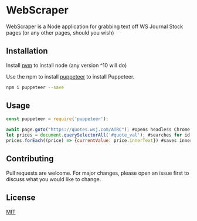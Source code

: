 # WebScraper

WebScraper is a Node application for grabbing text off WS Journal Stock pages (or any other pages, should you wish)

## Installation
Install [nvm](https://github.com/coreybutler/nvm-windows/releases) to install node (any version ^10 will do) 

Use the npm to install [puppeteer](https://developers.google.com/web/tools/puppeteer) to install Puppeteer.

```bash
npm i puppeteer --save
```

## Usage

```javascript
const puppeteer = require('puppeteer');

await page.goto("https://quotes.wsj.com/ATRC"); #opens headless Chrome browser (bundled w/ Puppeteer)
let prices = document.querySelectorAll('#quote_val'); #searches for id 
prices.forEach((price) => {currentValue: price.innerText}) #saves inner text to JSON response
```

## Contributing
Pull requests are welcome. For major changes, please open an issue first to discuss what you would like to change.

## License
[MIT](https://choosealicense.com/licenses/mit/)